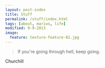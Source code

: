 ```yaml
---
layout: post-index
title: Stuff
permalink: /stuff/index.html
tags: [about, marius, life]
modified: 9-9-2013
image:
  feature: texture-feature-02.jpg
---
```


> If you're going through hell, keep going.

Churchill

